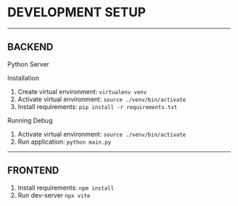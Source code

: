 # DEVELOPMENT SETUP
---

## BACKEND
Python Server

Installation
1. Create virtual environment: ```virtualenv venv```
2. Activate virtual environment: ```source ./venv/bin/activate```
3. Install requirements: ```pip install -r requirements.txt```

Running Debug
1. Activate virtual environment: ```source ./venv/bin/activate```
2. Run application: ```python main.py```

---

## FRONTEND

1. Install requirements: ```npm install```
2. Run dev-server ```npx vite```
